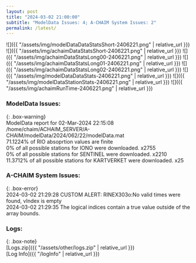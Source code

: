 ```yaml
---
layout: post
title: "2024-03-02 21:00:00"
subtitle: "ModelData Issues: 4; A-CHAIM System Issues: 2"
permalink: /latest/
---
```


![]({{ "/assets/img/modelDataDataStatsShort-2406221.png" | relative_url }})
![]({{ "/assets/img/achaimDataStatsShort-2406221.png" | relative_url }})
![]({{ "/assets/img/achaimDataStatsLong00-2406221.png" | relative_url }})
![]({{ "/assets/img/achaimDataStatsLong01-2406221.png" | relative_url }})
![]({{ "/assets/img/achaimDataStatsLong02-2406221.png" | relative_url }})
![]({{ "/assets/img/modelDataDataStats-2406221.png" | relative_url }})
![]({{ "/assets/img/modelDataStationStats-2406221.png" | relative_url }})
![]({{ "/assets/img/achaimRunTime-2406221.png" | relative_url }})


### ModelData Issues:  
  
{: .box-warning}  
 ModelData report for 02-Mar-2024 22:15:08   
 /home/chaim/ACHAIM_SERVER/A-CHAIM/modelData/2024/062/22/modelData.mat   
 71.1224% of RIO absoprtion values are finite   
 0% of all possible stations for IONO were downloaded. x2755   
 0% of all possible stations for SENTINEL were downloaded. x2210   
 11.3712% of all possible stations for KARTVERKET were downloaded. x25   
  
### A-CHAIM System Issues:  
  
{: .box-error}  
2024-03-02 21:29:28 CUSTOM ALERT: RINEX303o:No valid times were found, vIndex is empty  
2024-03-02 21:29:35 The logical indices contain a true value outside of the array bounds.  

### Logs:  
  
{: .box-note}  
[Logs.zip]({{ "/assets/other/logs.zip" | relative_url }})  
[Log Info]({{ "/logInfo" | relative_url }})  
